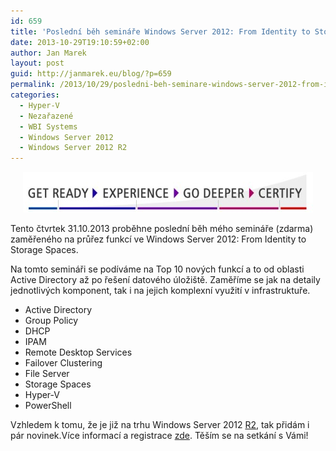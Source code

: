 ```yaml
---
id: 659
title: 'Poslední běh semináře Windows Server 2012: From Identity to Storage Spaces'
date: 2013-10-29T19:10:59+02:00
author: Jan Marek
layout: post
guid: http://janmarek.eu/blog/?p=659
permalink: /2013/10/29/posledni-beh-seminare-windows-server-2012-from-identity-to-storage-spaces/
categories:
  - Hyper-V
  - Nezařazené
  - WBI Systems
  - Windows Server 2012
  - Windows Server 2012 R2
---
```

<p style="text-align: center;">
  <a href="/wp-content/uploads/2013/10/MSITProAcademy.jpg"><img class="size-full wp-image-660 aligncenter" alt="MSITProAcademy" src="/wp-content/uploads/2013/10/MSITProAcademy.jpg" width="464" height="65" /></a>
</p>

Tento čtvrtek 31.10.2013 proběhne poslední běh mého semináře (zdarma) zaměřeného na průřez funkcí ve Windows Server 2012: From Identity to Storage Spaces.

Na tomto semináři se podíváme na Top 10 nových funkcí a to od oblasti Active Directory až po řešení datového úložiště. Zaměříme se jak na detaily jednotlivých komponent, tak i na jejich komplexní využití v infrastruktuře.

  * ​Active Directory
  * Group Policy
  * DHCP
  * IPAM
  * Remote Desktop Services
  * Failover Clustering
  * File Server
  * Storage Spaces
  * Hyper-V
  * PowerShell

Vzhledem k tomu, že je již na trhu Windows Server 2012 <span style="text-decoration: underline;">R2</span>, tak přidám i pár novinek.Více informací a registrace <a href="http://learning.wbi.cz/kurzy/109-30-windows-server-2012-from-identity-to-storage-spaces.aspx" target="_blank">zde</a>. Těším se na setkání s Vámi!
